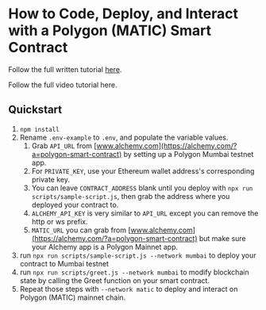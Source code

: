 # How to Code, Deploy, and Interact with a Polygon (MATIC) Smart Contract

Follow the full written tutorial [here](https://docs.alchemy.com/alchemy/tutorials/how-to-code-and-deploy-a-polygon-smart-contract).

Follow the full video tutorial here.

## Quickstart

1. `npm install`
2. Rename `.env-example` to `.env`, and populate the variable values.
   1. Grab `API_URL` from [www.alchemy.com](https://alchemy.com/?a=polygon-smart-contract) by setting up a Polygon Mumbai testnet app.
   2. For `PRIVATE_KEY`, use your Ethereum wallet address's corresponding private key.
   3. You can leave `CONTRACT_ADDRESS` blank until you deploy with `npx run scripts/sample-script.js`, then grab the address where you deployed your contract to.
   4. `ALCHEMY_API_KEY` is very similar to `API_URL` except you can remove the http or ws prefix.
   5. `MATIC_URL` you can grab from [www.alchemy.com](https://alchemy.com/?a=polygon-smart-contract) but make sure your Alchemy app is a Polygon Mainnet app.
3. run `npx run scripts/sample-script.js --network mumbai` to deploy your contract to Mumbai testnet
4. run `npx run scripts/greet.js --network mumbai` to modify blockchain state by calling the Greet function on your smart contract.
5. Repeat those steps with `--network matic` to deploy and interact on Polygon (MATIC) mainnet chain.
